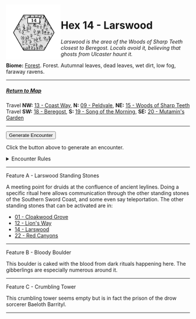 
<img align="left" width=150px src="/images/Hexes/hex14.png">
<h1>Hex 14 - Larswood</h1>

*Larswood is the area of the Woods of Sharp Teeth closest to Beregost. Locals avoid it, believing that ghosts from Ulcaster haunt it.*

**Biome:** <u>Forest</u>. Forest. Autumnal leaves, dead leaves, wet dirt, low fog, faraway ravens.

---

##### [Return to Map](https://saltygoo.github.io/2024/12/31/BGHex/)
Travel **NW:** [13 - Coast Way](/pages/BaldurHex/13-CoastWay), **N:** [09 - Peldvale](/pages/BaldurHex/09-Peldvale), **NE:** [15 - Woods of Sharp Teeth](/pages/BaldurHex/15-SharpTeeth)<br>
Travel **SW:** [18 - Beregost](/pages/BaldurHex/18-Beregost), **S:** [19 - Song of the Morning](/pages/BaldurHex/19-Morning), **SE:** [20 - Mutamin's Garden](/pages/BaldurHex/20-Mutamin)

 ---
 
<button id="generateText" >Generate Encounter</button> <br>

<span class="grey" id="result" style="height: 75px;"> Click the button above to generate an encounter. </span>

<details markdown="1">
<summary>Encounter Rules</summary>
Generate an encounter the first time the party goes to one of this hex's features and every 12 hours. Encounters can happen on the way to the location or at the destination. If an encounter would happen while the party rests, good survival skills while setting up camp make the encounter happen after the full rest is completed. Search the [Baldur's Gate Wiki](https://baldursgate.fandom.com/wiki/Baldur%27s_Gate_Wiki) for informations on named NPC. Do not hesitate to replace any named NPC by one the players have already met from time to time! It makes for a better story.
</details>

 ---

<span class="blacktitle"> Feature A - Larswood Standing Stones</span>

A meeting point for druids at the confluence of ancient leylines. Doing a specific ritual here allows communication through the other standing stones of the Southern Sword Coast, and some even say teleportation. The other standing stones that can be activated are in:

- <a href="/pages/BaldurHex/01-CloakwoodGrove">01 - Cloakwood Grove</a>
- <a href="/pages/BaldurHex/12-LionsWay">12 - Lion's Way</a>
- <a href="/pages/BaldurHex/14-LarswoodStones">14 - Larswood</a>
- <a href="/pages/BaldurHex/22-RedCanyons">22 - Red Canyons</a>


---

<span class="blacktitle"> Feature B - Bloody Boulder</span>

This boulder is caked with the blood from dark rituals happening here. The gibberlings are especially numerous around it.

---

<span class="blacktitle"> Feature C - Crumbling Tower</span>

This crumbling tower seems empty but is in fact the prison of the drow sorcerer Baeloth Barrityl.

---

<script>
    const climate1 = "Forest";
    const climate2 = "Forest";
</script>
<script src="/scripts/BGencounter.js"></script>
